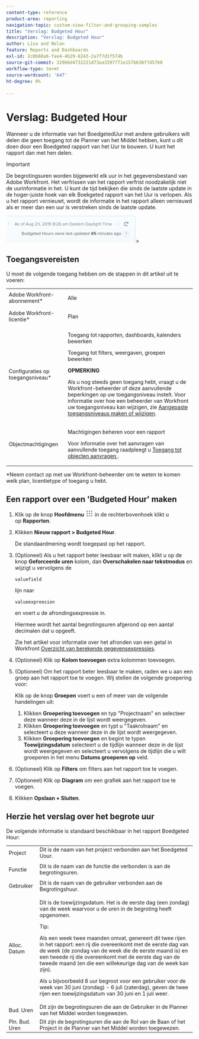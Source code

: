 ```yaml
---
content-type: reference
product-area: reporting
navigation-topic: custom-view-filter-and-grouping-samples
title: "Verslag: Budgeted Hour"
description: "Verslag: Budgeted Hour"
author: Lisa and Nolan
feature: Reports and Dashboards
exl-id: 2c0b60a6-fae4-4b29-8243-2a7f7d1f574b
source-git-commit: 32966d4732221d73aa3397771e157b630f7d5760
workflow-type: tm+mt
source-wordcount: '647'
ht-degree: 0%

---
```


# Verslag: Budgeted Hour

<!--
<p data-mc-conditions="QuicksilverOrClassic.Draft mode">(NOTE: From&nbsp;Alina: This is my article, but since it's about building a report, it is in the Reporting section. Please don't remove it -it's linked to Resouce Management and it is super important.) </p>
-->

Wanneer u de informatie van het BoedgetedUur met andere gebruikers wilt delen die geen toegang tot de Planner van het Middel hebben, kunt u dit doen door een Boedgeted rapport van het Uur te bouwen. U kunt het rapport dan met hen delen.

<!--
<p data-mc-conditions="QuicksilverOrClassic.Draft mode">(NOTE: This info is also added and drafted in the article "View Budget Hours in a report" in the Resource Planning section. Consider deleting this article?!)</p>
-->

>[!IMPORTANT]
>
>De begrotingsuren worden bijgewerkt elk uur in het gegevensbestand van Adobe Workfront. Het verfrissen van het rapport verfrist noodzakelijk niet de uurinformatie in het. U kunt de tijd bekijken die sinds de laatste update in de hoger-juiste hoek van elk Boekgeted rapport van het Uur is verlopen. Als u het rapport vernieuwt, wordt de informatie in het rapport alleen vernieuwd als er meer dan een uur is verstreken sinds de laatste update.
>
>![](assets/budgeted-hour-report-time-sync-warning-350x74.png)>

## Toegangsvereisten

U moet de volgende toegang hebben om de stappen in dit artikel uit te voeren:

<table style="table-layout:auto"> 
 <col> 
 <col> 
 <tbody> 
  <tr> 
   <td role="rowheader">Adobe Workfront-abonnement*</td> 
   <td> <p>Alle</p> </td> 
  </tr> 
  <tr> 
   <td role="rowheader">Adobe Workfront-licentie*</td> 
   <td> <p>Plan </p> </td> 
  </tr> 
  <tr> 
   <td role="rowheader">Configuraties op toegangsniveau*</td> 
   <td> <p>Toegang tot rapporten, dashboards, kalenders bewerken</p> <p>Toegang tot filters, weergaven, groepen bewerken</p> <p><b>OPMERKING</b>

Als u nog steeds geen toegang hebt, vraagt u de Workfront-beheerder of deze aanvullende beperkingen op uw toegangsniveau instelt. Voor informatie over hoe een beheerder van Workfront uw toegangsniveau kan wijzigen, zie <a href="../../../administration-and-setup/add-users/configure-and-grant-access/create-modify-access-levels.md" class="MCXref xref">Aangepaste toegangsniveaus maken of wijzigen</a>.</p> </td>
</tr> 
  <tr> 
   <td role="rowheader">Objectmachtigingen</td> 
   <td> <p>Machtigingen beheren voor een rapport</p> <p>Voor informatie over het aanvragen van aanvullende toegang raadpleegt u <a href="../../../workfront-basics/grant-and-request-access-to-objects/request-access.md" class="MCXref xref">Toegang tot objecten aanvragen </a>.</p> </td> 
  </tr> 
 </tbody> 
</table>

&#42;Neem contact op met uw Workfront-beheerder om te weten te komen welk plan, licentietype of toegang u hebt.

## Een rapport over een &#39;Budgeted Hour&#39; maken

1. Klik op de knop **Hoofdmenu** ![](assets/main-menu-icon.png) in de rechterbovenhoek klikt u op **Rapporten**.

1. Klikken **Nieuw rapport > Budgeted Hour**.

   De standaardmening wordt toegepast op het rapport.

1. (Optioneel) Als u het rapport beter leesbaar wilt maken, klikt u op de knop **Geforceerde uren** kolom, dan **Overschakelen naar tekstmodus** en wijzigt u vervolgens de

   ```
   valuefield
   ```

   lijn naar

   ```
   valueexpreesion
   ```

   en voert u de afrondingsexpressie in.

   Hiermee wordt het aantal begrotingsuren afgerond op een aantal decimalen dat u opgeeft.

   Zie het artikel voor informatie over het afronden van een getal in Workfront [Overzicht van berekende gegevensexpressies](../../../reports-and-dashboards/reports/calc-cstm-data-reports/calculated-data-expressions.md).

1. (Optioneel) Klik op **Kolom toevoegen** extra kolommen toevoegen.
1. (Optioneel) Om het rapport beter leesbaar te maken, raden we u aan een groep aan het rapport toe te voegen. Wij stellen de volgende groepering voor:

   Klik op de knop **Groepen** voert u een of meer van de volgende handelingen uit:

   1. Klikken **Groepering toevoegen** en typ &quot;Projectnaam&quot; en selecteer deze wanneer deze in de lijst wordt weergegeven.
   1. Klikken **Groepering toevoegen** en typt u &quot;Taakrolnaam&quot; en selecteert u deze wanneer deze in de lijst wordt weergegeven.
   1. Klikken **Groepering toevoegen** en begint te typen **Toewijzingsdatum** selecteert u de tijdlijn wanneer deze in de lijst wordt weergegeven en selecteert u vervolgens de tijdlijn die u wilt groeperen in het menu **Datums groeperen op** veld.

1. (Optioneel) Klik op **Filters** om filters aan het rapport toe te voegen.
1. (Optioneel) Klik op **Diagram** om een grafiek aan het rapport toe te voegen.
1. Klikken **Opslaan + Sluiten**.

## Herzie het verslag over het begrote uur

De volgende informatie is standaard beschikbaar in het rapport Boedgeted Hour:

<table style="table-layout:auto"> 
 <col> 
 <col> 
 <tbody> 
  <tr> 
   <td role="rowheader">Project </td> 
   <td>Dit is de naam van het project verbonden aan het Boedgeted Uour.</td> 
  </tr> 
  <tr> 
   <td role="rowheader"> <p>Functie</p> </td> 
   <td>Dit is de naam van de functie die verbonden is aan de begrotingsuren. </td> 
  </tr> 
  <tr> 
   <td role="rowheader">Gebruiker</td> 
   <td>Dit is de naam van de gebruiker verbonden aan de Begrotingshuur.</td> 
  </tr> 
  <tr> 
   <td role="rowheader">Alloc. Datum</td> 
   <td> <p>Dit is de toewijzingsdatum. Het is de eerste dag (een zondag) van de week waarvoor u de uren in de begroting heeft opgenomen.</p> <p>Tip:  <p>Als een week twee maanden omvat, genereert dit twee rijen in het rapport: een rij die overeenkomt met de eerste dag van de week (de zondag van de week die de eerste maand is) en een tweede rij die overeenkomt met de eerste dag van de tweede maand (en die een willekeurige dag van de week kan zijn).</p> <p>Als u bijvoorbeeld 8 uur begroot voor een gebruiker voor de week van 30 juni (zondag) - 6 juli (zaterdag), geven de twee rijen een toewijzingsdatum van 30 juni en 1 juli weer.</p> </p> </td> 
  </tr> 
  <tr> 
   <td role="rowheader">Bud. Uren</td> 
   <td>Dit zijn de begrotingsuren die aan de Gebruiker in de Planner van het Middel worden toegewezen.</td> 
  </tr> 
  <tr> 
   <td role="rowheader">Pln. Bud. Uren</td> 
   <td>Dit zijn de begrotingsuren die aan de Rol van de Baan of het Project in de Planner van het Middel worden toegewezen.</td> 
  </tr> 
 </tbody> 
</table>
